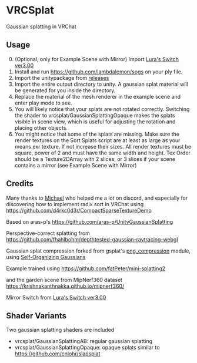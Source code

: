 # VRCSplat
Gaussian splatting in VRChat
## Usage
0. (Optional, only for Example Scene with Mirror) Import [Lura's Switch ver3.00](https://booth.pm/en/items/1969082)
1. Install and run https://github.com/lambdalemon/sogs on your ply file.
2. Import the unitypackage from [releases](https://github.com/lambdalemon/vrcsplat/releases) 
3. Import the entire output directory to unity. A gaussian splat material will be generated for you inside the directory.
4. Replace the material of the mesh renderer in the example scene and enter play mode to see.
5. You will likely notice that your splats are not rotated correctly. Switching the shader to vrcsplat/GaussianSplattingOpaque makes the splats visible in scene view, which is useful for adjusting the rotation and placing other objects.
6. You might notice that some of the splats are missing. Make sure the render textures on the Sort Splats script are at least as large as your means.exr texture. If not increase their sizes. All render textures must be square, power of 2 and must have the same width and height. Tex Order should be a Texture2DArray with 2 slices, or 3 slices if your scene contains a mirror (see Example Scene with Mirror)
## Credits
Many thanks to [Michael](https://github.com/MichaelMoroz) who helped me a lot on discord, and especially for discovering how to implement radix sort in VRChat using https://github.com/d4rkc0d3r/CompactSparseTextureDemo

Based on aras-p's https://github.com/aras-p/UnityGaussianSplatting

Perspective-correct splatting from https://github.com/fhahlbohm/depthtested-gaussian-raytracing-webgl

Gaussian splat compression forked from gsplat's [png_compression](https://github.com/nerfstudio-project/gsplat/blob/main/gsplat/compression/png_compression.py) module, using [Self-Organizing Gaussians](https://github.com/fraunhoferhhi/Self-Organizing-Gaussians)

Example trained using https://github.com/fatPeter/mini-splatting2 

and the garden scene from MipNerf360 dataset https://krishnakanthnakka.github.io/mipnerf360/

Mirror Switch from [Lura's Switch ver3.00](https://booth.pm/en/items/1969082)

## Shader Variants
Two gaussian splatting shaders are included
- vrcsplat/GaussianSplattingAB: regular gaussian splatting
- vrcsplat/GaussianSplattingOpaque: opaque splats similar to https://github.com/cnlohr/slapsplat
